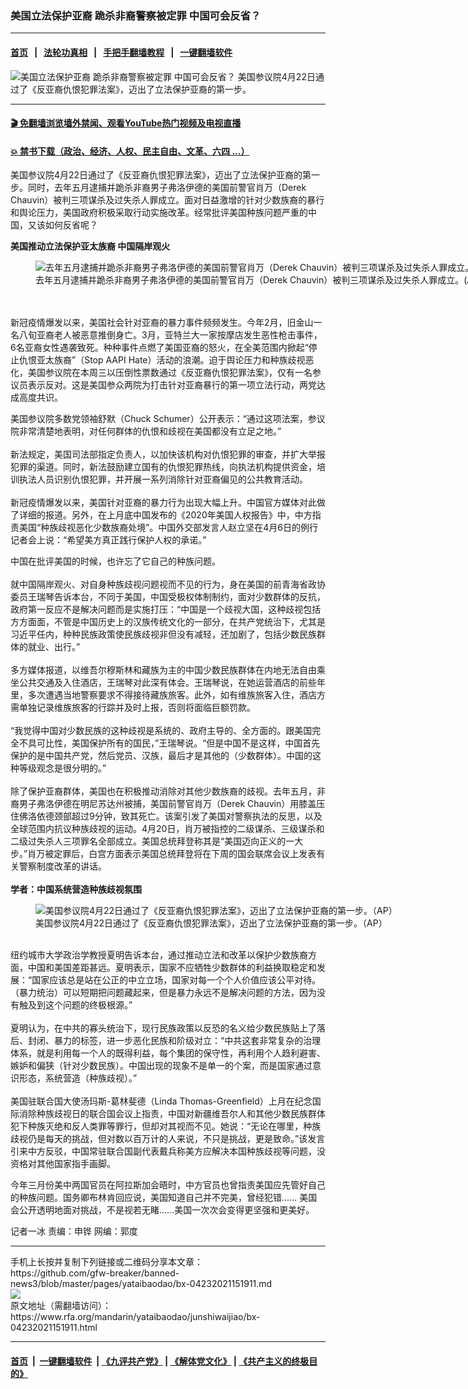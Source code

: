 ### 美国立法保护亚裔 跪杀非裔警察被定罪 中国可会反省？
------------------------

#### [首页](https://github.com/gfw-breaker/banned-news3/blob/master/README.md) &nbsp;&nbsp;|&nbsp;&nbsp; [法轮功真相](https://github.com/begood0513/basic/blob/master/README.md)  &nbsp;&nbsp;|&nbsp;&nbsp; [手把手翻墙教程](https://github.com/gfw-breaker/guides/wiki)  &nbsp;&nbsp;|&nbsp;&nbsp; [一键翻墙软件](https://github.com/gfw-breaker/nogfw/blob/master/README.md)  



<div id="headerimg">
 <img alt="美国立法保护亚裔 跪杀非裔警察被定罪 中国可会反省？" src="https://www.rfa.org/mandarin/yataibaodao/junshiwaijiao/bx-04232021151911.html/@@images/30a5e936-2ff0-4f9e-a29c-6bd165db18a5.jpeg" title="美国立法保护亚裔 跪杀非裔警察被定罪 中国可会反省？"/>
 <span class="lead_image_caption">
  美国参议院4月22日通过了《反亚裔仇恨犯罪法案》，迈出了立法保护亚裔的第一步。
 </span>
 <!-- zoomattribute -->
</div>

<hr/>


#### [ 🎬  免翻墙浏览墙外禁闻、观看YouTube热门视频及电视直播](https://github.com/gfw-breaker/HelloWorld)

#### [ 💥  禁书下载（政治、经济、人权、民主自由、文革、六四 ...）](https://github.com/gfw-breaker/books/blob/master/README.md)

<div id="storytext">
 <p>
  美国参议院4月22日通过了《反亚裔仇恨犯罪法案》，迈出了立法保护亚裔的第一步。同时，去年五月逮捕并跪杀非裔男子弗洛伊德的美国前警官肖万（Derek Chauvin）被判三项谋杀及过失杀人罪成立。面对日益激增的针对少数族裔的暴行和舆论压力，美国政府积极采取行动实施改革。经常批评美国种族问题严重的中国，又该如何反省呢？
 </p>
 <p>
  <strong>
   美国推动立法保护亚太族裔 中国隔岸观火
  </strong>
 </p>
 <p>
  <figure class="image-richtext image-inline captioned" style="width:1024px;">
   <img alt="去年五月逮捕并跪杀非裔男子弗洛伊德的美国前警官肖万（Derek Chauvin）被判三项谋杀及过失杀人罪成立。(AP)" src="https://www.rfa.org/mandarin/yataibaodao/junshiwaijiao/bx-04232021151911.html/ap21110827589237.jpg/@@images/ebbd441d-d57e-4ad0-9f59-f50ea5485277.jpeg" title="1"/>
   <figcaption class="image-caption">
    去年五月逮捕并跪杀非裔男子弗洛伊德的美国前警官肖万（Derek Chauvin）被判三项谋杀及过失杀人罪成立。(AP)
   </figcaption>
   <small>
   </small>
  </figure>
  <br/>
  <br/>
  新冠疫情爆发以来，美国社会针对亚裔的暴力事件频频发生。今年2月，旧金山一名八旬亚裔老人被恶意推倒身亡。3月，亚特兰大一家按摩店发生恶性枪击事件，6名亚裔女性遇袭致死。种种事件点燃了美国亚裔的怒火，在全美范围内掀起“停止仇恨亚太族裔”（Stop AAPI Hate）活动的浪潮。迫于舆论压力和种族歧视恶化，美国参议院在本周三以压倒性票数通过《反亚裔仇恨犯罪法案》，仅有一名参议员表示反对。这是美国参众两院为打击针对亚裔暴行的第一项立法行动，两党达成高度共识。
 </p>
 <p>
  美国参议院多数党领袖舒默（Chuck Schumer）公开表示：“通过这项法案，参议院非常清楚地表明，对任何群体的仇恨和歧视在美国都没有立足之地。”
  <br/>
  <br/>
  新法规定，美国司法部指定负责人，以加快该机构对仇恨犯罪的审查，并扩大举报犯罪的渠道。同时，新法鼓励建立国有的仇恨犯罪热线，向执法机构提供资金，培训执法人员识别仇恨犯罪，并开展一系列消除针对亚裔偏见的公共教育活动。
  <br/>
  <br/>
  新冠疫情爆发以来，美国针对亚裔的暴力行为出现大幅上升。中国官方媒体对此做了详细的报道。另外，在上月底中国发布的《2020年美国人权报告》中，中方指责美国“种族歧视恶化少数族裔处境”。中国外交部发言人赵立坚在4月6日的例行记者会上说：“希望美方真正践行保护人权的承诺。”
 </p>
 <p>
  中国在批评美国的时候，也许忘了它自己的种族问题。
  <br/>
  <br/>
  就中国隔岸观火、对自身种族歧视问题视而不见的行为，身在美国的前青海省政协委员王瑞琴告诉本台，不同于美国，中国受极权体制制约，面对少数群体的反抗，政府第一反应不是解决问题而是实施打压：“中国是一个歧视大国，这种歧视包括方方面面，不管是中国历史上的汉族传统文化的一部分，在共产党统治下，尤其是习近平任内，种种民族政策使民族歧视非但没有减轻，还加剧了，包括少数民族群体的就业、出行。”
  <br/>
  <br/>
  多方媒体报道，以维吾尔穆斯林和藏族为主的中国少数民族群体在内地无法自由乘坐公共交通及入住酒店，王瑞琴对此深有体会。王瑞琴说，在她运营酒店的前些年里，多次遭遇当地警察要求不得接待藏族旅客。此外，如有维族旅客入住，酒店方需单独记录维族旅客的行踪并及时上报，否则将面临巨额罚款。
  <br/>
  <br/>
  “我觉得中国对少数民族的这种歧视是系统的、政府主导的、全方面的。跟美国完全不具可比性，美国保护所有的国民，”王瑞琴说。“但是中国不是这样，中国首先保护的是中国共产党，然后党员、汉族，最后才是其他的（少数群体）。中国的这种等级观念是很分明的。”
  <br/>
  <br/>
  除了保护亚裔群体，美国也在积极推动消除对其他少数族裔的歧视。去年五月，非裔男子弗洛伊德在明尼苏达州被捕，美国前警官肖万（Derek Chauvin）用膝盖压住佛洛依德颈部超过9分钟，致其死亡。该案引发了美国对警察执法的反思，以及全球范围内抗议种族歧视的运动。4月20日，肖万被指控的二级谋杀、三级谋杀和二级过失杀人三项罪名全部成立。美国总统拜登称其是“美国迈向正义的一大步。”肖万被定罪后，白宫方面表示美国总统拜登将在下周的国会联席会议上发表有关警察制度改革的讲话。
  <br/>
  <br/>
  <strong>
   学者：中国系统营造种族歧视氛围
  </strong>
  <br/>
  <figure class="image-richtext image-inline captioned" style="width:1024px;">
   <img alt="美国参议院4月22日通过了《反亚裔仇恨犯罪法案》，迈出了立法保护亚裔的第一步。（AP）" src="https://www.rfa.org/mandarin/yataibaodao/junshiwaijiao/bx-04232021151911.html/ap21112685029192.jpg/@@images/aeb492a1-01f1-4352-b915-d1644e4ad897.jpeg" title="2"/>
   <figcaption class="image-caption">
    美国参议院4月22日通过了《反亚裔仇恨犯罪法案》，迈出了立法保护亚裔的第一步。（AP）
   </figcaption>
   <small>
   </small>
  </figure>
  <br/>
  纽约城市大学政治学教授夏明告诉本台，通过推动立法和改革以保护少数族裔方面，中国和美国差距甚远。夏明表示，国家不应牺牲少数群体的利益换取稳定和发展：“国家应该总是站在公正的中立立场，国家对每一个个人价值应该公平对待。（暴力统治）可以短期把问题藏起来，但是暴力永远不是解决问题的方法，因为没有触及到这个问题的终极根源。”
  <br/>
  <br/>
  夏明认为，在中共的寡头统治下，现行民族政策以反恐的名义给少数民族贴上了落后、封闭、暴力的标签，进一步恶化民族和阶级对立：“中共这套非常复杂的治理体系，就是利用每一个人的既得利益，每个集团的保守性，再利用个人趋利避害、嫉妒和偏狭（针对少数民族）。中国出现的现象不是单一的个案，而是国家通过意识形态，系统营造（种族歧视）。”
  <br/>
  <br/>
  美国驻联合国大使汤玛斯-葛林斐德（Linda Thomas-Greenfield）上月在纪念国际消除种族歧视日的联合国会议上指责，中国对新疆维吾尔人和其他少数民族群体犯下种族灭绝和反人类罪等罪行，但却对其视而不见。她说：“无论在哪里，种族歧视仍是每天的挑战，但对数以百万计的人来说，不只是挑战，更是致命。”该发言引来中方反驳，中国常驻联合国副代表戴兵称美方应解决本国种族歧视等问题，没资格对其他国家指手画脚。
 </p>
 <p>
  今年三月份美中两国官员在阿拉斯加会晤时，中方官员也曾指责美国应先管好自己的种族问题。国务卿布林肯回应说，美国知道自己并不完美，曾经犯错...... 美国会公开透明地面对挑战，不是视若无睹......美国一次次会变得更坚强和更美好。
 </p>
 <p>
  记者一冰 责编：申铧 网编：郭度
 </p>
 <p>
 </p>
</div>

<hr/>
手机上长按并复制下列链接或二维码分享本文章：<br/>
https://github.com/gfw-breaker/banned-news3/blob/master/pages/yataibaodao/bx-04232021151911.md <br/>
<a href='https://github.com/gfw-breaker/banned-news3/blob/master/pages/yataibaodao/bx-04232021151911.md'><img src='https://github.com/gfw-breaker/banned-news3/blob/master/pages/yataibaodao/bx-04232021151911.md.png'/></a> <br/>
原文地址（需翻墙访问）：https://www.rfa.org/mandarin/yataibaodao/junshiwaijiao/bx-04232021151911.html


------------------------
#### [首页](https://github.com/gfw-breaker/banned-news3/blob/master/README.md) &nbsp;|&nbsp; [一键翻墙软件](https://github.com/gfw-breaker/nogfw/blob/master/README.md) &nbsp;| [《九评共产党》](https://github.com/gfw-breaker/9ping.md/blob/master/README.md#九评之一评共产党是什么) | [《解体党文化》](https://github.com/gfw-breaker/jtdwh.md/blob/master/README.md) | [《共产主义的终极目的》](https://github.com/gfw-breaker/gczydzjmd.md/blob/master/README.md)


<img src='http://gfw-breaker.win/banned-news3/pages/yataibaodao/bx-04232021151911.md' width='0px' height='0px'/>